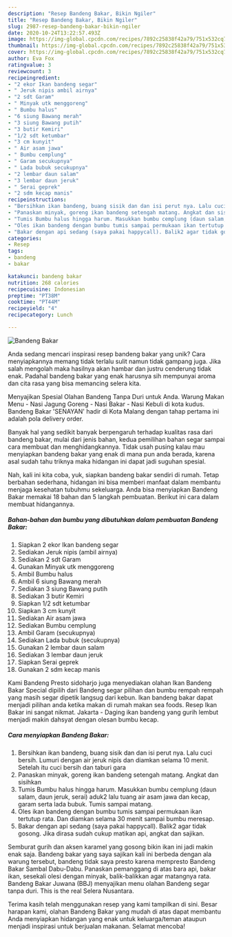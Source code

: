 ```yaml
---
description: "Resep Bandeng Bakar, Bikin Ngiler"
title: "Resep Bandeng Bakar, Bikin Ngiler"
slug: 2987-resep-bandeng-bakar-bikin-ngiler
date: 2020-10-24T13:22:57.493Z
image: https://img-global.cpcdn.com/recipes/7892c25838f42a79/751x532cq70/bandeng-bakar-foto-resep-utama.jpg
thumbnail: https://img-global.cpcdn.com/recipes/7892c25838f42a79/751x532cq70/bandeng-bakar-foto-resep-utama.jpg
cover: https://img-global.cpcdn.com/recipes/7892c25838f42a79/751x532cq70/bandeng-bakar-foto-resep-utama.jpg
author: Eva Fox
ratingvalue: 3
reviewcount: 3
recipeingredient:
- "2 ekor Ikan bandeng segar"
- " Jeruk nipis ambil airnya"
- "2 sdt Garam"
- " Minyak utk menggoreng"
- " Bumbu halus"
- "6 siung Bawang merah"
- "3 siung Bawang putih"
- "3 butir Kemiri"
- "1/2 sdt ketumbar"
- "3 cm kunyit"
- " Air asam jawa"
- " Bumbu cemplung"
- " Garam secukupnya"
- " Lada bubuk secukupnya"
- "2 lembar daun salam"
- "3 lembar daun jeruk"
- " Serai geprek"
- "2 sdm kecap manis"
recipeinstructions:
- "Bersihkan ikan bandeng, buang sisik dan dan isi perut nya. Lalu cuci bersih. Lumuri dengan air jeruk nipis dan diamkan selama 10 menit. Setelah itu cuci bersih dan taburi gara"
- "Panaskan minyak, goreng ikan bandeng setengah matang. Angkat dan sisihkan"
- "Tumis Bumbu halus hingga harum. Masukkan bumbu cemplung (daun salam, daun jeruk, serai) aduk2 lalu tuang air asam jawa dan kecap, garam serta lada bubuk. Tumis sampai matang."
- "Oles ikan bandeng dengan bumbu tumis sampai permukaan ikan tertutup rata. Dan diamkan selama 30 menit sampai bumbu meresap."
- "Bakar dengan api sedang (saya pakai happycall). Balik2 agar tidak gosong. Jika dirasa sudah cukup matikan api, angkat dan sajikan."
categories:
- Resep
tags:
- bandeng
- bakar

katakunci: bandeng bakar 
nutrition: 268 calories
recipecuisine: Indonesian
preptime: "PT38M"
cooktime: "PT44M"
recipeyield: "4"
recipecategory: Lunch

---
```



![Bandeng Bakar](https://img-global.cpcdn.com/recipes/7892c25838f42a79/751x532cq70/bandeng-bakar-foto-resep-utama.jpg)

Anda sedang mencari inspirasi resep bandeng bakar yang unik? Cara menyiapkannya memang tidak terlalu sulit namun tidak gampang juga. Jika salah mengolah maka hasilnya akan hambar dan justru cenderung tidak enak. Padahal bandeng bakar yang enak harusnya sih mempunyai aroma dan cita rasa yang bisa memancing selera kita.

Menyajikan Spesial Olahan Bandeng Tanpa Duri untuk Anda. Warung Makan Menu - Nasi Jagung Goreng - Nasi Bakar - Nasi Kebuli di kota kudus. Bandeng Bakar &#39;SENAYAN&#39; hadir di Kota Malang dengan tahap pertama ini adalah pola delivery order.

Banyak hal yang sedikit banyak berpengaruh terhadap kualitas rasa dari bandeng bakar, mulai dari jenis bahan, kedua pemilihan bahan segar sampai cara membuat dan menghidangkannya. Tidak usah pusing kalau mau menyiapkan bandeng bakar yang enak di mana pun anda berada, karena asal sudah tahu triknya maka hidangan ini dapat jadi suguhan spesial.


Nah, kali ini kita coba, yuk, siapkan bandeng bakar sendiri di rumah. Tetap berbahan sederhana, hidangan ini bisa memberi manfaat dalam membantu menjaga kesehatan tubuhmu sekeluarga. Anda bisa menyiapkan Bandeng Bakar memakai 18 bahan dan 5 langkah pembuatan. Berikut ini cara dalam membuat hidangannya.

<!--inarticleads1-->

##### Bahan-bahan dan bumbu yang dibutuhkan dalam pembuatan Bandeng Bakar:

1. Siapkan 2 ekor Ikan bandeng segar
1. Sediakan  Jeruk nipis (ambil airnya)
1. Sediakan 2 sdt Garam
1. Gunakan  Minyak utk menggoreng
1. Ambil  Bumbu halus
1. Ambil 6 siung Bawang merah
1. Sediakan 3 siung Bawang putih
1. Sediakan 3 butir Kemiri
1. Siapkan 1/2 sdt ketumbar
1. Siapkan 3 cm kunyit
1. Sediakan  Air asam jawa
1. Sediakan  Bumbu cemplung
1. Ambil  Garam (secukupnya)
1. Sediakan  Lada bubuk (secukupnya)
1. Gunakan 2 lembar daun salam
1. Sediakan 3 lembar daun jeruk
1. Siapkan  Serai geprek
1. Gunakan 2 sdm kecap manis


Kami Bandeng Presto sidoharjo juga menyediakan olahan Ikan Bandeng Bakar Special dipilih dari Bandeng segar pilihan dan bumbu rempah rempah yang masih segar dipetik langsug dari kebun. Ikan bandeng bakar dapat menjadi pilihan anda ketika makan di rumah makan sea foods. Resep Ikan Bakar ini sangat nikmat. Jakarta - Daging ikan bandeng yang gurih lembut menjadi makin dahsyat dengan olesan bumbu kecap. 

<!--inarticleads2-->

##### Cara menyiapkan Bandeng Bakar:

1. Bersihkan ikan bandeng, buang sisik dan dan isi perut nya. Lalu cuci bersih. Lumuri dengan air jeruk nipis dan diamkan selama 10 menit. Setelah itu cuci bersih dan taburi gara
1. Panaskan minyak, goreng ikan bandeng setengah matang. Angkat dan sisihkan
1. Tumis Bumbu halus hingga harum. Masukkan bumbu cemplung (daun salam, daun jeruk, serai) aduk2 lalu tuang air asam jawa dan kecap, garam serta lada bubuk. Tumis sampai matang.
1. Oles ikan bandeng dengan bumbu tumis sampai permukaan ikan tertutup rata. Dan diamkan selama 30 menit sampai bumbu meresap.
1. Bakar dengan api sedang (saya pakai happycall). Balik2 agar tidak gosong. Jika dirasa sudah cukup matikan api, angkat dan sajikan.


Semburat gurih dan aksen karamel yang gosong bikin ikan ini jadi makin enak saja. Bandeng bakar yang saya sajikan kali ini berbeda dengan ala warung tersebut, bandeng tidak saya presto karena mempresto Bandeng Bakar Sambal Dabu-Dabu. Panaskan pemanggang di atas bara api, bakar ikan, sesekali olesi dengan minyak, balik-balikkan agar matangnya rata. Bandeng Bakar Juwana (BBJ) menyajikan menu olahan Bandeng segar tanpa duri. This is the real Selera Nusantara. 

Terima kasih telah menggunakan resep yang kami tampilkan di sini. Besar harapan kami, olahan Bandeng Bakar yang mudah di atas dapat membantu Anda menyiapkan hidangan yang enak untuk keluarga/teman ataupun menjadi inspirasi untuk berjualan makanan. Selamat mencoba!
